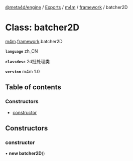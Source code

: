 [@meta4d/engine](../README.md) / [Exports](../modules.md) / [m4m](../modules/m4m.md) / [framework](../modules/m4m.framework.md) / batcher2D

# Class: batcher2D

[m4m](../modules/m4m.md).[framework](../modules/m4m.framework.md).batcher2D

**`language`** zh_CN

**`classdesc`**
2d批处理类

**`version`** m4m 1.0

## Table of contents

### Constructors

- [constructor](m4m.framework.batcher2D.md#constructor)

## Constructors

### constructor

• **new batcher2D**()
